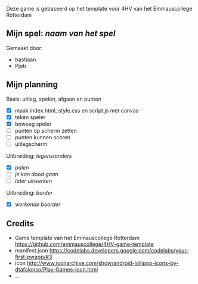 Deze game is gebaseerd op het template voor 4HV van het Emmauscollege Rotterdam

## Mijn spel: *naam van het spel*
Gemaakt door:
- bastiaan 
- Pjotr

## Mijn planning

Basis: uitleg, spelen, afgaan en punten
- [x] maak index.html, style.css en script.js met canvas
- [X] teken speler
- [X] beweeg speler
- [ ] punten op scherm zetten
- [ ] punten kunnen scoren
- [ ] uitlegscherm

Uitbreiding: *tegenstanders*
- [X] *palen*
- [ ] *je kan dood gaan*
- [ ] *later uitwerken*

Uitbreiding: *border*
- [X] *werkende boorder*


## Credits
- Game template van het Emmauscollege Rotterdam https://github.com/emmauscollege/4HV-game-template
- manifest.json https://codelabs.developers.google.com/codelabs/your-first-pwapp/#3
- icon http://www.iconarchive.com/show/android-lollipop-icons-by-dtafalonso/Play-Games-icon.html
- ...
